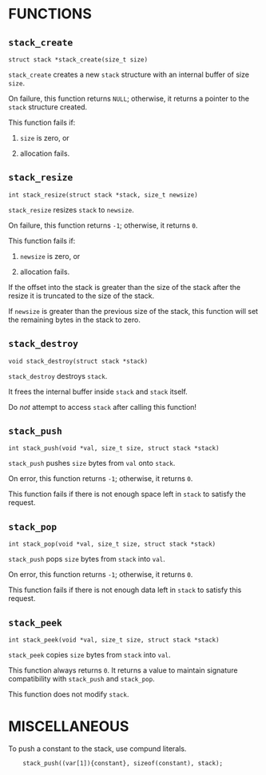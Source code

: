 # FUNCTIONS

`stack_create`
---

    struct stack *stack_create(size_t size)

`stack_create` creates a new `stack` structure with an
internal buffer of size `size`.

On failure, this function returns `NULL`; otherwise, it returns
a pointer to the `stack` structure created.

This function fails if:

  1. `size` is zero, or

  2. allocation fails.

`stack_resize`
---

    int stack_resize(struct stack *stack, size_t newsize)

`stack_resize` resizes `stack` to `newsize`.

On failure, this function returns `-1`; otherwise, it
returns `0`.

This function fails if:

  1. `newsize` is zero, or

  2. allocation fails.

If the offset into the stack is greater than the size of
the stack after the resize it is truncated to the size of
the stack.

If `newsize` is greater than the previous size of the stack,
this function will set the remaining bytes in the stack to zero.

`stack_destroy`
---

    void stack_destroy(struct stack *stack)

`stack_destroy` destroys `stack`.

It frees the internal buffer inside `stack` and `stack` itself.

Do *not* attempt to access `stack` after calling this function!

`stack_push`
---

    int stack_push(void *val, size_t size, struct stack *stack)

`stack_push` pushes `size` bytes from `val` onto `stack`.

On error, this function returns `-1`; otherwise, it returns `0`.

This function fails if there is not enough space left in `stack`
to satisfy the request.

`stack_pop`
---

    int stack_pop(void *val, size_t size, struct stack *stack)

`stack_push` pops `size` bytes from `stack` into `val`.

On error, this function returns `-1`; otherwise, it returns `0`.

This function fails if there is not enough data left in `stack`
to satisfy this request.

`stack_peek`
---

    int stack_peek(void *val, size_t size, struct stack *stack)

`stack_peek` copies `size` bytes from `stack` into `val`.

This function always returns `0`. It returns a value to
maintain signature compatibility with `stack_push` and
`stack_pop`.

This function does not modify `stack`.

# MISCELLANEOUS

To push a constant to the stack, use compund literals.

        stack_push((var[1]){constant}, sizeof(constant), stack);
